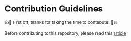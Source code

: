 # Contribution Guidelines
:+1::tada: First off, thanks for taking the time to contribute! :tada::+1:

Before contributing to this repository, please read this [article](https://hashnode.com/post/clneirt08000309ihcpx41vxs) 
